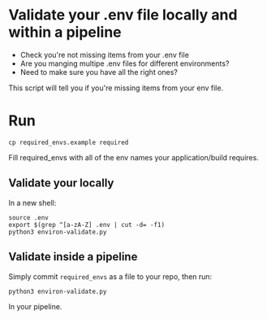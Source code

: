 # Validate your .env file locally and within a pipeline

- Check you're not missing items from your .env file
- Are you manging multipe .env files for different environments?
- Need to make sure you have all the right ones?

This script will tell you if you're missing items from your env file.

# Run

```
cp required_envs.example required
```
Fill required_envs with all of the env names your application/build requires.

## Validate your locally

In a new shell:

```
source .env
export $(grep ^[a-zA-Z] .env | cut -d= -f1)
python3 environ-validate.py
```

## Validate inside a pipeline

Simply commit `required_envs` as a file to your repo, then run:

`python3 environ-validate.py`

In your pipeline.

